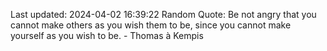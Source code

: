 Last updated: 2024-04-02 16:39:22
Random Quote: Be not angry that you cannot make others as you wish them to be, since you cannot make yourself as you wish to be. - Thomas à Kempis